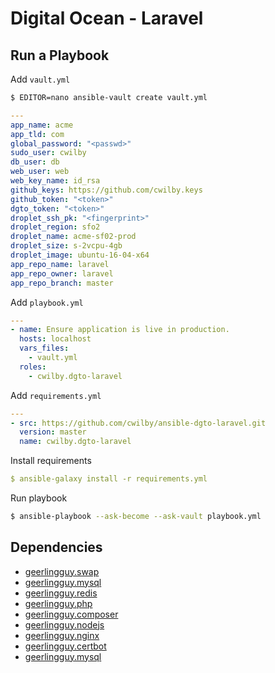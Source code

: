 # Digital Ocean - Laravel

## Run a Playbook

Add `vault.yml`

```bash
$ EDITOR=nano ansible-vault create vault.yml
```

```yml
---
app_name: acme
app_tld: com
global_password: "<passwd>"
sudo_user: cwilby
db_user: db
web_user: web
web_key_name: id_rsa
github_keys: https://github.com/cwilby.keys
github_token: "<token>"
dgto_token: "<token>"
droplet_ssh_pk: "<fingerprint>"
droplet_region: sfo2
droplet_name: acme-sf02-prod
droplet_size: s-2vcpu-4gb
droplet_image: ubuntu-16-04-x64
app_repo_name: laravel
app_repo_owner: laravel
app_repo_branch: master
```

Add `playbook.yml`
```yml
---
- name: Ensure application is live in production.
  hosts: localhost
  vars_files:
    - vault.yml
  roles:
    - cwilby.dgto-laravel
```

Add `requirements.yml`
```yml
---
- src: https://github.com/cwilby/ansible-dgto-laravel.git
  version: master
  name: cwilby.dgto-laravel
```

Install requirements
```yml
$ ansible-galaxy install -r requirements.yml
```

Run playbook
```bash
$ ansible-playbook --ask-become --ask-vault playbook.yml
```

## Dependencies

* [geerlingguy.swap](https://github.com/geerlingguy/ansible-role-swap)
* [geerlingguy.mysql](https://github.com/geerlingguy/ansible-role-mysql)
* [geerlingguy.redis](https://github.com/geerlingguy/ansible-role-redis)
* [geerlingguy.php](https://github.com/geerlingguy/ansible-role-php)
* [geerlingguy.composer](https://github.com/geerlingguy/ansible-role-composer)
* [geerlingguy.nodejs](https://github.com/geerlingguy/ansible-role-nodejs)
* [geerlingguy.nginx](https://github.com/geerlingguy/ansible-role-nginx)
* [geerlingguy.certbot](https://github.com/geerlingguy/ansible-role-certbot)
* [geerlingguy.mysql](https://github.com/geerlingguy/ansible-role-mysql)
